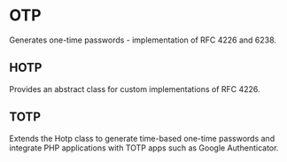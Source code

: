 # OTP

Generates one-time passwords - implementation of RFC 4226 and 6238.

## HOTP

Provides an abstract class for custom implementations of RFC 4226.

## TOTP

Extends the Hotp class to generate time-based one-time passwords and integrate PHP applications with TOTP apps such as Google Authenticator.
